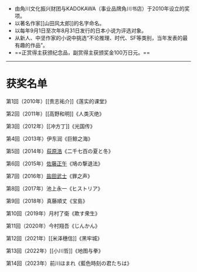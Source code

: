 
- 由角川文化振兴财团与KADOKAWA（事业品牌角川书店）于2010年设立的奖项。
- 以著名作家[[山田风太郎]]的名字命名。
- 以每年9月1日至次年8月31日发行的日本小说为评选对象。
- 从新人、中坚作家的小说中挑选“不论推理、时代、SF等类别，当年发表的最有趣的作品”。
- ==正赏得主获颁纪念品，副赏得主获颁奖金100万日元。==

---

# 获奖名单

第1回（2010年）[[贵志祐介]]《莲实的课堂》

第2回（2011年）[[高野和明]]《人类灭绝》

第3回（2012年）[[冲方丁]]《光国传》

第4回（2013年）伊东润《巨鲸之海》

第5回（2014年）[荻原浩](荻原浩.md)《二千七百の夏と冬》

第6回（2015年）[佐藤正午](佐藤正午.md)《鳩の撃退法》

第7回（2016年）[盐田武士](盐田武士.md)《罪之声》

第8回（2017年）池上永一《ヒストリア》

第9回（2018年）真藤順丈《宝島》

第10回（2019年）月村了衛《欺す衆生》

第11回（2020年）今村翔吾《じんかん》

第12回（2021年）[[米泽穗信]]《黑牢城》

第13回（2022年）[[小川哲]]《地图与拳》

第14回（2023年）前川ほまれ《藍色時刻の君たちは》